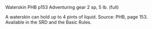 Waterskin
PHB
p153
Adventuring gear
2 sp, 5 lb. (full)

A waterskin can hold up to 4 pints of liquid.
Source: PHB, page 153. Available in the SRD and the Basic Rules.